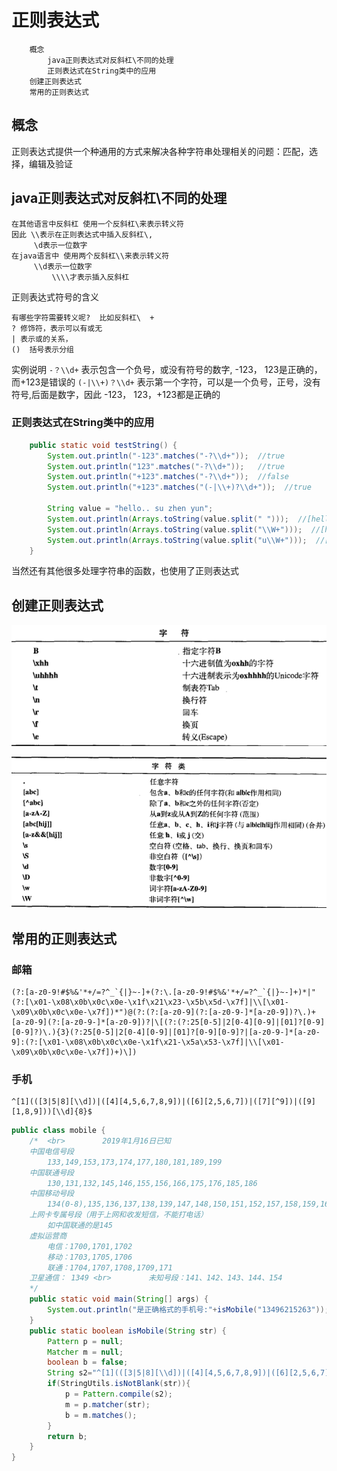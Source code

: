 # 正则表达式
		概念
			java正则表达式对反斜杠\不同的处理
			正则表达式在String类中的应用
		创建正则表达式
		常用的正则表达式

## 概念

正则表达式提供一个种通用的方式来解决各种字符串处理相关的问题：匹配，选择，编辑及验证

## java正则表达式对反斜杠\不同的处理

```
在其他语言中反斜杠 使用一个反斜杠\来表示转义符
因此 \\表示在正则表达式中插入反斜杠\,
     \d表示一位数字
在java语言中 使用两个反斜杠\\来表示转义符
     \\d表示一位数字
		 \\\\才表示插入反斜杠
```

正则表达式符号的含义
```
有哪些字符需要转义呢?  比如反斜杠\  +
? 修饰符，表示可以有或无
| 表示或的关系，
()  括号表示分组
```

实例说明
`-？\\d+`  表示包含一个负号，或没有符号的数字, -123， 123是正确的，而+123是错误的
`(-|\\+)？\\d+`  表示第一个字符，可以是一个负号，正号，没有符号,后面是数字，因此 -123， 123，+123都是正确的


###  正则表达式在String类中的应用

```java
    public static void testString() {
        System.out.println("-123".matches("-?\\d+"));  //true
        System.out.println("123".matches("-?\\d+"));   //true
        System.out.println("+123".matches("-?\\d+"));  //false
        System.out.println("+123".matches("(-|\\+)?\\d+"));  //true

        String value = "hello.. su zhen yun";
        System.out.println(Arrays.toString(value.split(" ")));  //[hello.., su, zhen, yun]
        System.out.println(Arrays.toString(value.split("\\W+")));  //[hello, su, zhen, yun]
        System.out.println(Arrays.toString(value.split("u\\W+")));  //[hello.. s, zhen yun]
    }
```

当然还有其他很多处理字符串的函数，也使用了正则表达式

## 创建正则表达式

![regex1](regex1.png)

![regex2](regex2.png)


## 常用的正则表达式

### 邮箱
```
(?:[a-z0-9!#$%&'*+/=?^_`{|}~-]+(?:\.[a-z0-9!#$%&'*+/=?^_`{|}~-]+)*|"(?:[\x01-\x08\x0b\x0c\x0e-\x1f\x21\x23-\x5b\x5d-\x7f]|\\[\x01-\x09\x0b\x0c\x0e-\x7f])*")@(?:(?:[a-z0-9](?:[a-z0-9-]*[a-z0-9])?\.)+[a-z0-9](?:[a-z0-9-]*[a-z0-9])?|\[(?:(?:25[0-5]|2[0-4][0-9]|[01]?[0-9][0-9]?)\.){3}(?:25[0-5]|2[0-4][0-9]|[01]?[0-9][0-9]?|[a-z0-9-]*[a-z0-9]:(?:[\x01-\x08\x0b\x0c\x0e-\x1f\x21-\x5a\x53-\x7f]|\\[\x01-\x09\x0b\x0c\x0e-\x7f])+)\])
```

### 手机
```
^[1](([3|5|8][\\d])|([4][4,5,6,7,8,9])|([6][2,5,6,7])|([7][^9])|([9][1,8,9]))[\\d]{8}$
```


```java
public class mobile {
    /*  <br>　　　　　2019年1月16日已知
    中国电信号段
        133,149,153,173,174,177,180,181,189,199
    中国联通号段
        130,131,132,145,146,155,156,166,175,176,185,186
    中国移动号段
        134(0-8),135,136,137,138,139,147,148,150,151,152,157,158,159,165,178,182,183,184,187,188,198
    上网卡专属号段（用于上网和收发短信，不能打电话）
        如中国联通的是145
    虚拟运营商
        电信：1700,1701,1702
        移动：1703,1705,1706
        联通：1704,1707,1708,1709,171
    卫星通信： 1349 <br>　　　　　未知号段：141、142、143、144、154
    */
    public static void main(String[] args) {
        System.out.println("是正确格式的手机号:"+isMobile("13496215263"));
    }
    public static boolean isMobile(String str) {
        Pattern p = null;
        Matcher m = null;
        boolean b = false;
        String s2="^[1](([3|5|8][\\d])|([4][4,5,6,7,8,9])|([6][2,5,6,7])|([7][^9])|([9][1,8,9]))[\\d]{8}$";// 验证手机号
        if(StringUtils.isNotBlank(str)){
            p = Pattern.compile(s2);
            m = p.matcher(str);
            b = m.matches();
        }
        return b;
    }
}
```
